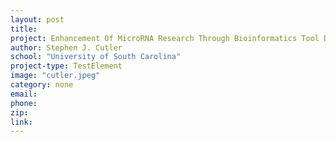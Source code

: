 ```yaml
---
layout: post
title:
project: Enhancement Of MicroRNA Research Through Bioinformatics Tool Development
author: Stephen J. Cutler
school: "University of South Carolina"
project-type: TestElement
image: "cutler.jpeg"
category: none
email:
phone:
zip:
link: 
---
```

